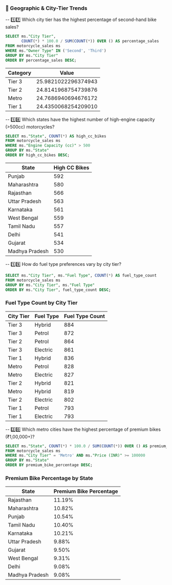 ### 📌 Geographic & City-Tier Trends

-- 1️⃣7️⃣ Which city tier has the highest percentage of second-hand bike sales?
```sql
SELECT ms."City Tier", 
       COUNT(*) * 100.0 / SUM(COUNT(*)) OVER () AS percentage_sales
FROM motorcycle_sales ms
WHERE ms."Owner Type" IN ('Second', 'Third')
GROUP BY ms."City Tier"
ORDER BY percentage_sales DESC;
```

| Category | Value |
|----------|------------------|
| Tier 3   | 25.9821022296374943 |
| Tier 2   | 24.8141968754739876 |
| Metro    | 24.7686940694676172 |
| Tier 1   | 24.4350068254209010 |


-- 1️⃣8️⃣ Which states have the highest number of high-engine capacity (>500cc) motorcycles?
```sql
SELECT ms."State", COUNT(*) AS high_cc_bikes
FROM motorcycle_sales ms
WHERE ms."Engine Capacity (cc)" > 500
GROUP BY ms."State"
ORDER BY high_cc_bikes DESC;
```

| State          | High CC Bikes |
|---------------|--------------|
| Punjab        | 592          |
| Maharashtra   | 580          |
| Rajasthan     | 566          |
| Uttar Pradesh | 563          |
| Karnataka     | 561          |
| West Bengal   | 559          |
| Tamil Nadu    | 557          |
| Delhi         | 541          |
| Gujarat       | 534          |
| Madhya Pradesh| 530          |


-- 1️⃣9️⃣ How do fuel type preferences vary by city tier?
```sql
SELECT ms."City Tier", ms."Fuel Type", COUNT(*) AS fuel_type_count
FROM motorcycle_sales ms
GROUP BY ms."City Tier", ms."Fuel Type"
ORDER BY ms."City Tier", fuel_type_count DESC;
```

### Fuel Type Count by City Tier  
| City Tier | Fuel Type | Fuel Type Count |
|-----------|----------|-----------------|
| Tier 3    | Hybrid   | 884             |
| Tier 3    | Petrol   | 872             |
| Tier 2    | Petrol   | 864             |
| Tier 3    | Electric | 861             |
| Tier 1    | Hybrid   | 836             |
| Metro     | Petrol   | 828             |
| Metro     | Electric | 827             |
| Tier 2    | Hybrid   | 821             |
| Metro     | Hybrid   | 819             |
| Tier 2    | Electric | 802             |
| Tier 1    | Petrol   | 793             |
| Tier 1    | Electric | 793             |


-- 2️⃣0️⃣ Which metro cities have the highest percentage of premium bikes (₹1,00,000+)?
```sql
SELECT ms."State", COUNT(*) * 100.0 / SUM(COUNT(*)) OVER () AS premium_bike_percentage
FROM motorcycle_sales ms
WHERE ms."City Tier" = 'Metro' AND ms."Price (INR)" >= 100000
GROUP BY ms."State"
ORDER BY premium_bike_percentage DESC;
```

### Premium Bike Percentage by State  
| State          | Premium Bike Percentage |
|---------------|------------------------|
| Rajasthan     | 11.19%                  |
| Maharashtra   | 10.82%                  |
| Punjab        | 10.54%                  |
| Tamil Nadu    | 10.40%                  |
| Karnataka     | 10.21%                  |
| Uttar Pradesh | 9.88%                   |
| Gujarat       | 9.50%                   |
| West Bengal   | 9.31%                   |
| Delhi         | 9.08%                   |
| Madhya Pradesh| 9.08%                   |